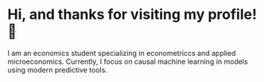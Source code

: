 # Hi, and thanks for visiting my profile! 👋
I am an economics student specializing in econometriccs and applied microeconomics. Currently, I focus on causal machine learning in models using modern predictive tools.
 

 






